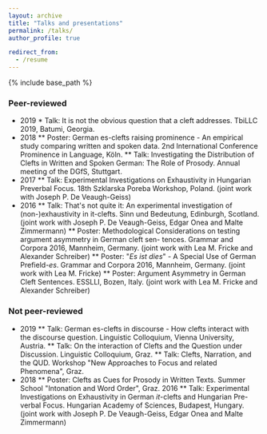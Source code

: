 ```yaml
---
layout: archive
title: "Talks and presentations"
permalink: /talks/
author_profile: true

redirect_from:
  - /resume
---
```


{% include base_path %}

### Peer-reviewed
* 2019
          * Talk: It is not the obvious question that a cleft addresses. TbiLLC 2019, Batumi, Georgia.
* 2018
** Poster: German es-clefts raising prominence - An empirical study comparing written and
spoken data. 2nd International Conference Prominence in Language, Köln.
** Talk: Investigating the Distribution of Clefts in Written and Spoken German: The Role of
Prosody. Annual meeting of the DGfS, Stuttgart.
* 2017
** Talk: Experimental Investigations on Exhaustivity in Hungarian Preverbal Focus. 18th Szklarska
Poreba Workshop, Poland. (joint work with Joseph P. De Veaugh-Geiss)
* 2016
** Talk: That's not quite it: An experimental investigation of (non-)exhaustivity in it-clefts.
Sinn und Bedeutung, Edinburgh, Scotland. (joint work with Joseph P. De Veaugh-Geiss,
Edgar Onea and Malte Zimmermann)
** Poster: Methodological Considerations on testing argument asymmetry in German cleft sen-
tences. Grammar and Corpora 2016, Mannheim, Germany. (joint work with Lea M. Fricke
and Alexander Schreiber)
** Poster: "*Es ist dies*" - A Special Use of German Prefield-*es*. Grammar and Corpora 2016,
Mannheim, Germany. (joint work with Lea M. Fricke)
** Poster: Argument Asymmetry in German Cleft Sentences. ESSLLI, Bozen, Italy. (joint work
with Lea M. Fricke and Alexander Schreiber)

### Not peer-reviewed
* 2019
** Talk: German es-clefts in discourse - How clefts interact with the discourse question. Linguistic
Colloquium, Vienna University, Austria.
** Talk: On the interaction of Clefts and the Question under Discussion. Linguistic Colloquium,
Graz.
** Talk: Clefts, Narration, and the QUD. Workshop "New Approaches to Focus and related
Phenomena", Graz.
* 2018
** Poster: Clefts as Cues for Prosody in Written Texts. Summer School "Intonation and Word
Order", Graz.
2016
** Talk: Experimental Investigations on Exhaustivity in German *it*-clefts and Hungarian Pre-
verbal Focus. Hungarian Academy of Sciences, Budapest, Hungary. (joint work with Joseph
P. De Veaugh-Geiss, Edgar Onea and Malte Zimmermann)
